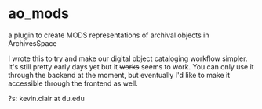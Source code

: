 # ao_mods

a plugin to create MODS representations of archival objects in ArchivesSpace

I wrote this to try and make our digital object cataloging workflow simpler. It's still pretty early days yet but it ~~works~~ seems to work. You can only use it through the backend at the moment, but eventually I'd like to make it accessible through the frontend as well.

?s: kevin.clair at du.edu

